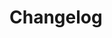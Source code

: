 # Changelog

<!-- markdownlint-configure-file
MD024:
  # Only check sibling headings
  siblings_only: true
-->
